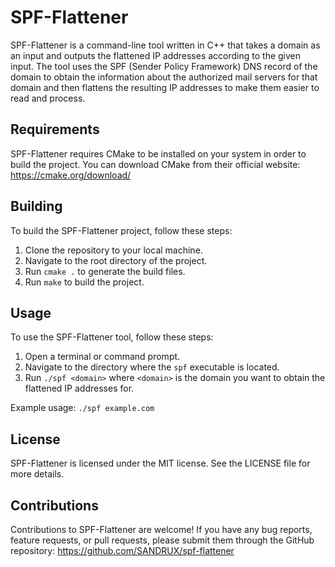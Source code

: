 # SPF-Flattener

SPF-Flattener is a command-line tool written in C++ that takes a domain as an input and outputs the flattened IP addresses according to the given input. The tool uses the SPF (Sender Policy Framework) DNS record of the domain to obtain the information about the authorized mail servers for that domain and then flattens the resulting IP addresses to make them easier to read and process.

## Requirements

SPF-Flattener requires CMake to be installed on your system in order to build the project. You can download CMake from their official website: https://cmake.org/download/

## Building

To build the SPF-Flattener project, follow these steps:

1. Clone the repository to your local machine.
2. Navigate to the root directory of the project.
3. Run `cmake .` to generate the build files.
4. Run `make` to build the project.

## Usage

To use the SPF-Flattener tool, follow these steps:

1. Open a terminal or command prompt.
2. Navigate to the directory where the `spf` executable is located.
3. Run `./spf <domain>` where `<domain>` is the domain you want to obtain the flattened IP addresses for.

Example usage: `./spf example.com`

## License

SPF-Flattener is licensed under the MIT license. See the LICENSE file for more details.

## Contributions

Contributions to SPF-Flattener are welcome! If you have any bug reports, feature requests, or pull requests, please submit them through the GitHub repository: https://github.com/SANDRUX/spf-flattener